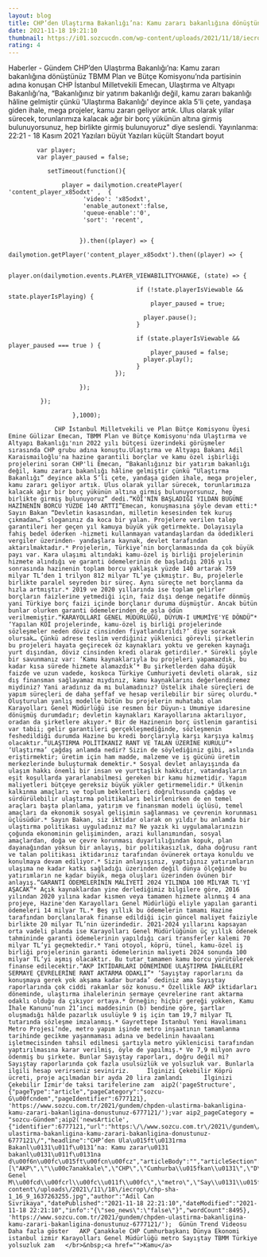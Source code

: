 ```yaml
--- 
layout: blog
title: CHP’den Ulaştırma Bakanlığı’na: Kamu zararı bakanlığına dönüştünüz
date: 2021-11-18 19:21:10
thumbnail: https://i01.sozcucdn.com/wp-content/uploads/2021/11/18/iecrop/chp-sha-1_16_9_1637263255-670x371.jpg
rating: 4
---
```

   Haberler - Gündem CHP’den Ulaştırma Bakanlığı’na: Kamu zararı bakanlığına dönüştünüz TBMM Plan ve Bütçe Komisyonu’nda partisinin adına konuşan CHP İstanbul Milletvekili Emecan, Ulaştırma ve Altyapı Bakanlığı’na, “Bakanlığınız bir yatırım bakanlığı değil, kamu zararı bakanlığı hâline gelmiştir çünkü 'Ulaştırma Bakanlığı' deyince akla 5'li çete, yandaşa giden ihale, mega projeler, kamu zararı geliyor artık. Ulus olarak yıllar sürecek, torunlarımıza kalacak ağır bir borç yükünün altına girmiş bulunuyorsunuz, hep birlikte girmiş bulunuyoruz" diye seslendi.        Yayınlanma: 22:21 - 18 Kasım 2021                  Yazıları büyüt Yazıları küçült Standart boyut         
            
            var player;
            var player_paused = false;
         
               setTimeout(function(){
                  
                   player = dailymotion.createPlayer( 'content_player_x85odxt' ,  {
                         'video': 'x85odxt',
                         'enable_autonext':false,
                         'queue-enable':'0',
                         'sort': 'recent',
                         
                          
                        }).then((player) => {
                          dailymotion.getPlayer('content_player_x85odxt').then((player) => {
                          
                                  player.on(dailymotion.events.PLAYER_VIEWABILITYCHANGE, (state) => {
                                   
                                        if (!state.playerIsViewable && state.playerIsPlaying) {
                                            player_paused = true;
                                            
                                          player.pause();
                                        }
                                    
                                        if (state.playerIsViewable && player_paused === true ) {
                                            player_paused = false;
                                          player.play();
                                        }
                                  });
                          
                        });
                           
             });
                   
                      },1000);
            
                 CHP İstanbul Milletvekili ve Plan Bütçe Komisyonu Üyesi Emine Gülizar Emecan, TBMM Plan ve Bütçe Komisyonu'nda Ulaştırma ve Altyapı Bakanlığı'nın 2022 yılı bütçesi üzerindeki görüşmeler sırasında CHP grubu adına konuştu.Ulaştırma ve Altyapı Bakanı Adil Karaismailoğlu'na hazine garantili borçlar ve kamu özel işbirliği projelerini soran CHP'li Emecan, “Bakanlığınız bir yatırım bakanlığı değil, kamu zararı bakanlığı hâline gelmiştir çünkü “Ulaştırma Bakanlığı” deyince akla 5’li çete, yandaşa giden ihale, mega projeler, kamu zararı geliyor artık. Ulus olarak yıllar sürecek, torunlarımıza kalacak ağır bir borç yükünün altına girmiş bulunuyorsunuz, hep birlikte girmiş bulunuyoruz” dedi.“KÖİ'NİN BAŞLADIĞI YILDAN BUGÜNE HAZİNENİN BORCU YÜZDE 140 ARTTI”Emecan, konuşmasına şöyle devam etti:* Sayın Bakan “Devletin kasasından, milletin kesesinden tek kuruş çıkmadan…” sloganınız da koca bir yalan. Projelere verilen talep garantileri her geçen yıl kamuya büyük yük getirmekte. Dolayısıyla fahiş bedel öderken -hizmeti kullanmayan vatandaşlardan da ödedikleri vergiler üzerinden- yandaşlara kaynak, devlet tarafından aktarılmaktadır.* Projelerin, Türkiye’nin borçlanmasında da çok büyük payı var. Kara ulaşımı altındaki kamu-özel iş birliği projelerinin hizmete alındığı ve garanti ödemelerinin de başladığı 2016 yılı sonrasında hazinenin toplam borcu yaklaşık yüzde 140 artarak 759 milyar TL’den 1 trilyon 812 milyar TL’ye çıkmıştır. Bu, projelerle birlikte paralel seyreden bir süreç. Aynı süreçte net borçlanma da hızla artmıştır.* 2019 ve 2020 yıllarında ise toplam gelirler borçların faizlerine yetmediği için, faiz dışı denge negatife dönmüş yani Türkiye borç faizi içinde borçlanır duruma düşmüştür. Ancak bütün bunlar olurken garanti ödemelerinden de asla ödün verilmemiştir.“KARAYOLLARI GENEL MÜDÜRLÜĞÜ, DÜYUN-I UMUMİYE'YE DÖNDÜ”* ‘Yapılan KÖİ projelerinde, kamu-özel iş birliği projelerinde sözleşmeler neden döviz cinsinden fiyatlandırıldı?’ diye soracak olursak… Çünkü adrese teslim verdiğiniz yüklenici görevli şirketlerin bu projeleri hayata geçirecek öz kaynakları yoktu ve gereken kaynağı yurt dışından, döviz cinsinden kredi olarak getirdiler.* Sürekli şöyle bir savunmanız var: ‘Kamu kaynaklarıyla bu projeleri yapamazdık, bu kadar kısa sürede hizmete alamazdık’* Bu şirketlerden daha düşük faizde ve uzun vadede, koskoca Türkiye Cumhuriyeti devleti olarak, siz dış finansman sağlayamaz mıydınız, kamu kaynaklarını değerlendiremez miydiniz? Yani aradınız da mı bulamadınız? Üstelik ihale süreçleri de yapım süreçleri de daha şeffaf ve hesap verilebilir bir süreç olurdu.* Oluşturulan yanlış modelle bütün bu projelerin muhatabı olan Karayolları Genel Müdürlüğü ise resmen bir Düyun-ı Umumiye idaresine dönüşmüş durumdadır; devletin kaynakları Karayollarına aktarılıyor, oradan da şirketlere akıyor.* Bir de Hazinenin borç üstlenim garantisi var tabii; gelir garantileri gerçekleşmediğinde, sözleşmenin feshedildiği durumda Hazine bu kredi borçlarıyla karşı karşıya kalmış olacaktır.“ULAŞTIRMA POLİTİKANIZ RANT VE TALAN ÜZERİNE KURULU”* ‘Ulaştırma’ çağdaş anlamda nedir? Sizin de söylediğiniz gibi, aslında eriştirmektir; üretim için ham madde, malzeme ve iş gücünü üretim merkezlerinde buluşturmak demektir.* Sosyal devlet anlayışında da ulaşım hakkı önemli bir insan ve yurttaşlık hakkıdır, vatandaşların eşit koşullarda yararlanabilmesi gereken bir kamu hizmetidir. Yapım maliyetleri bütçeye gereksiz büyük yükler getirmemelidir.* Ülkenin kalkınma amaçları ve toplum beklentileri doğrultusunda çağdaş ve sürdürülebilir ulaştırma politikaları belirlenirken de en temel araçları başta planlama, yatırım ve finansman modeli üçlüsü, temel amaçları da ekonomik sosyal gelişimin sağlanması ve çevrenin korunması üçlüsüdür.* Sayın Bakan, siz iktidar olarak on yıldır bu anlamda bir ulaştırma politikası uyguladınız mı? Ne yazık ki uygulamalarınızın çoğunda ekonominin gelişiminden, arazi kullanımından, sosyal amaçlardan, doğa ve çevre korunması duyarlılığından kopuk, plan dayanağından yoksun bir anlayış, bir politikasızlık, daha doğrusu rant ve talan politikası iktidarınız tarafından övünerek ortaya konuldu ve konulmaya devam ediliyor.* Sizin anlayışınız, yaptığınız yatırımların ulaşıma ne kadar katkı sağladığı üzerinden değil dünya ölçeğinde bu yatırımların ne kadar büyük, mega oluşları üzerinden övünen bir anlayış.“GARANTİ ÖDEMELERİNİN MALİYETİ 2024 YILINDA 100 MİLYAR TL'Yİ AŞACAK”* Açık kaynaklardan yine derlediğimiz bilgilere göre, 2016 yılından 2020 yılına kadar kısmen veya tamamen hizmete alınmış 4 ana projeye, Hazine'den Karayolları Genel Müdürlüğü eliyle yapılan garanti ödemeleri 14 milyar TL.* Beş yıllık bu ödemelerin tamamı Hazine tarafından borçlanılarak finanse edildiği için güncel maliyet faiziyle birlikte 20 milyar TL’nin üzerindedir. 2021-2024 yıllarını kapsayan orta vadeli planda ise Karayolları Genel Müdürlüğünün üç yıllık ödenek tahmininde garanti ödemelerinin yapıldığı cari transferler kalemi 70 milyar TL’yi geçmektedir.* Yani otoyol, köprü, tünel, kamu-özel iş birliği projelerinin garanti ödemelerinin maliyeti 2024 sonunda 100 milyar TL’yi aşmış olacaktır. Bu tutar tamamen kamu borcu yürütülerek finanse edilecektir.“AKP İKTİDARLARI DÖNEMİNDE ULAŞTIRMA İHALELERİ SERMAYE ÇEVRELERİNE RANT AKTARMA ODAKLI”* ‘Sayıştay raporlarını da konuşmaya gerek yok akşama kadar burada’ dediniz ama Sayıştay raporlarında çok ciddi rakamlar söz konusu.* Özellikle AKP iktidarları döneminde, ulaştırma ihalelerinin sermaye çevrelerine rant aktarma odaklı olduğu da çıkıyor ortaya.* Örneğin; hiçbir gereği yokken, Kamu İhale Kanunu’nun 21’inci maddesinin (b) bendine göre, şartlar oluşmadığı hâlde pazarlık usulüyle 9 iş için tam 19,7 milyar TL tutarında sözleşme imzalanmış.* Gayrettepe İstanbul Yeni Havalimanı Metro Projesi’nde, metro yapım işinde metro inşaatının tamamlanma tarihinde gecikme yaşanmaması adına ve bedelinin havaalanı işletmecisinden tahsil edilmesi şartıyla metro yüklenicisi tarafından yaptırılmasına karar verilmiş, öyle de yapılmış.* Ve 7,9 milyon avro ödenmiş bu şirkete. Bunlar Sayıştay raporları, doğru değil mi? Sayıştay raporlarında çok fazla usulsüzlük ve yolsuzluk var. Bunlarla ilgili hesap verirseniz seviniriz.     İlginizi Çekebilir Köprü ücreti, proje açılmadan bir ayda 20 lira zamlandı      İlginizi Çekebilir İzmir'de taksi tarifelerine zam  aip2('pageStructure', {"pageType":"article","pageCategory":"sozcu-G\u00fcndem","pageIdentifier":6777121}, 'https://www.sozcu.com.tr/2021/gundem/chpden-ulastirma-bakanligina-kamu-zarari-bakanligina-donustunuz-6777121/');var aip2_pageCategory = "sozcu-Gündem";aip2('newsArticle', {"identifier":6777121,"url":"https:\/\/www.sozcu.com.tr\/2021\/gundem\/chpden-ulastirma-bakanligina-kamu-zarari-bakanligina-donustunuz-6777121\/","headline":"CHP’den Ula\u015ft\u0131rma Bakanl\u0131\u011f\u0131’na: Kamu zarar\u0131 bakanl\u0131\u011f\u0131na d\u00f6n\u00fc\u015ft\u00fcn\u00fcz","articleBody":"","articleSection":"G\u00fcndem","keywords":"[\"AKP\",\"\\u00c7anakkale\",\"CHP\",\"Cumhurba\\u015fkan\\u0131\",\"D\\u00fcnya\",\"Ekonomi\",\"istanbul\",\"izmir\",\"Karayollar\\u0131 Genel M\\u00fcd\\u00fcrl\\u00fc\\u011f\\u00fc\",\"metro\",\"Say\\u0131\\u015ftay\",\"TBMM\",\"T\\u00fcrkiye\",\"yolsuzluk\",\"zam\"]","image_1":"https:\/\/i01.sozcucdn.com\/wp-content\/uploads\/2021\/11\/18\/iecrop\/chp-sha-1_16_9_1637263255.jpg","author":"Adil Can Sivrikaya","datePublished":"2021-11-18 22:21:10","dateModified":"2021-11-18 22:21:10","info":"{\"seo_news\":\"false\"}","wordCount":8495}, 'https://www.sozcu.com.tr/2021/gundem/chpden-ulastirma-bakanligina-kamu-zarari-bakanligina-donustunuz-6777121/');  Günün Trend Videosu   Daha fazla göster   AKP Çanakkale CHP Cumhurbaşkanı Dünya Ekonomi istanbul izmir Karayolları Genel Müdürlüğü metro Sayıştay TBMM Türkiye yolsuzluk zam   </br>&nbsp;<a href="">Kamu</a>